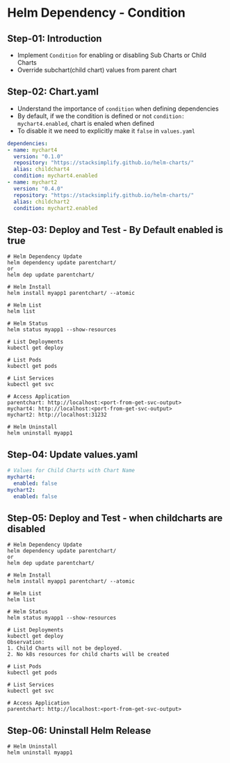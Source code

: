 # Helm Dependency - Condition

## Step-01: Introduction
- Implement `Condition` for enabling or disabling Sub Charts or Child Charts
- Override subchart(child chart) values from parent chart


## Step-02: Chart.yaml
- Understand the importance of `condition` when defining dependencies
- By default, if we the condition is defined or not `condition: mychart4.enabled`, chart is enaled when defined
- To disable it we need to explicitly make it `false` in `values.yaml`
```yaml
dependencies:
- name: mychart4
  version: "0.1.0"
  repository: "https://stacksimplify.github.io/helm-charts/"
  alias: childchart4
  condition: mychart4.enabled
- name: mychart2
  version: "0.4.0"
  repository: "https://stacksimplify.github.io/helm-charts/"
  alias: childchart2
  condition: mychart2.enabled
```

## Step-03: Deploy and Test - By Default enabled is true
```t
# Helm Dependency Update
helm dependency update parentchart/
or
helm dep update parentchart/

# Helm Install
helm install myapp1 parentchart/ --atomic

# Helm List
helm list

# Helm Status
helm status myapp1 --show-resources

# List Deployments
kubectl get deploy

# List Pods
kubectl get pods

# List Services
kubectl get svc

# Access Application
parentchart: http://localhost:<port-from-get-svc-output>
mychart4: http://localhost:<port-from-get-svc-output>
mychart2: http://localhost:31232

# Helm Uninstall
helm uninstall myapp1
```

## Step-04: Update values.yaml
```yaml
# Values for Child Charts with Chart Name
mychart4:
  enabled: false
mychart2:
  enabled: false  
```


## Step-05: Deploy and Test - when childcharts are disabled
```t
# Helm Dependency Update
helm dependency update parentchart/
or
helm dep update parentchart/

# Helm Install
helm install myapp1 parentchart/ --atomic

# Helm List
helm list

# Helm Status
helm status myapp1 --show-resources

# List Deployments
kubectl get deploy
Observation:
1. Child Charts will not be deployed.
2. No k8s resources for child charts will be created

# List Pods
kubectl get pods

# List Services
kubectl get svc

# Access Application
parentchart: http://localhost:<port-from-get-svc-output>
```

## Step-06: Uninstall Helm Release
```t
# Helm Uninstall
helm uninstall myapp1
```